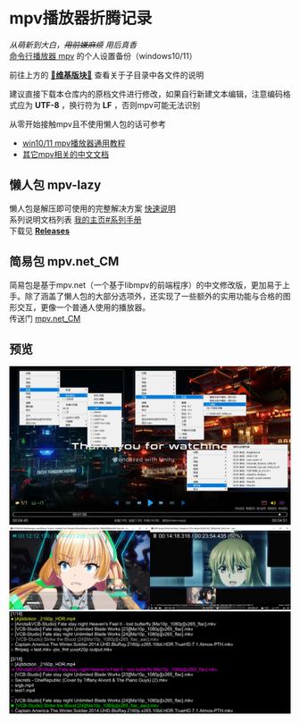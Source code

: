 # mpv播放器折腾记录

_从萌新到大白，<s>用前嫌麻烦</s> 用后真香_  
[命令行播放器 mpv](https://github.com/mpv-player/mpv) 的个人设置备份（windows10/11）

前往上方的 **[📖维基版块📖](https://github.com/hooke007/MPV_lazy/wiki)** 查看关于子目录中各文件的说明

建议直接下载本仓库内的原档文件进行修改，如果自行新建文本编辑，注意编码格式应为 **UTF-8** ，换行符为 **LF** ，否则mpv可能无法识别  

从零开始接触mpv且不使用懒人包的话可参考
- [win10/11 mpv播放器通用教程](https://hooke007.github.io/unofficial/mpv_start.html)  
- [其它mpv相关的中文文档](https://github.com/hooke007/mpv_doc-CN)

## 懒人包 mpv-lazy

懒人包是解压即可使用的完整解决方案 [快速说明](https://hooke007.github.io/mpv-lazy/[00]_懒人包快速说明.html)  
系列说明文档列表 [我的主页#系列手册](https://hooke007.github.io/index2#系列手册)  
下载见 [**Releases**](../../releases)

## 简易包 mpv.net_CM

简易包是基于mpv.net（一个基于libmpv的前端程序）的中文修改版，更加易于上手。除了涵盖了懒人包的大部分选项外，还实现了一些额外的实用功能与合格的图形交互，更像一个普通人使用的播放器。  
传送门 [mpv.net_CM](https://github.com/hooke007/mpv.net_CM)

## 预览

![](Temp/IMG/index-新界面与上下文菜单.webp)
![](Temp/IMG/index-界面对比.jpg)
![](Temp/IMG/index-高级播放列表.png)